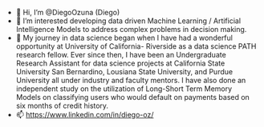 - 👋 Hi, I’m @DiegoOzuna (Diego)
- 👀 I’m interested developing data driven Machine Learning / Artificial Intelligence Models to address complex problems in decision making.
- 🌱 My journey in data science began when I have had a wonderful opportunity at University of California- Riverside as a data science PATH research fellow. Ever since then, I have been an Undergraduate Research Assistant for data science projects at California State University San Bernardino, Lousiana State University, and Purdue University all under industry and faculty mentors. I have also done an independent study on the utilization of Long-Short Term Memory Models on classifying users who would default on payments based on six months of credit history.
- 📫 https://www.linkedin.com/in/diego-oz/

<!---
LostInDaSauce/LostInDaSauce is a ✨ special ✨ repository because its `README.md` (this file) appears on your GitHub profile.
You can click the Preview link to take a look at your changes.
--->
